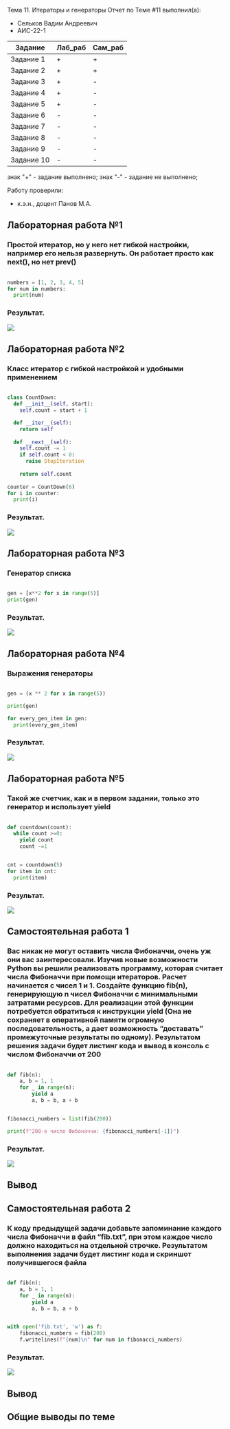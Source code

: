 Тема 11. Итераторы и генераторы
Отчет по Теме #11 выполнил(а):
- Сельков Вадим Андреевич
- АИС-22-1

| Задание | Лаб_раб | Сам_раб |
| ------ | ------ | ------ |
| Задание 1 | + | + |
| Задание 2 | + | + |
| Задание 3 | + | - |
| Задание 4 | + | - |
| Задание 5 | + | - |
| Задание 6 | - | - |
| Задание 7 | - | - |
| Задание 8 | - | - |
| Задание 9 | - | - |
| Задание 10 | - | - |

знак "+" - задание выполнено; знак "-" - задание не выполнено;

Работу проверили:
- к.э.н., доцент Панов М.А.

## Лабораторная работа №1
### Простой итератор, но у него нет гибкой настройки, например его нельзя развернуть. Он работает просто как next(), но нет prev()

```python

numbers = [1, 2, 3, 4, 5]
for num in numbers:
  print(num)

```
### Результат.
![](pic/11.1.png)

## Лабораторная работа №2
### Класс итератор с гибкой настройкой и удобными применением

```python

class CountDown:
  def __init__(self, start):
    self.count = start + 1

  def __iter__(self):
    return self
  
  def __next__(self):
    self.count -= 1
    if self.count < 0:
      raise StopIteration
    
    return self.count
  
counter = CountDown(6)
for i in counter:
  print(i)

```
### Результат.
![](pic/11.2.png)

## Лабораторная работа №3
### Генератор списка

```python

gen = [x**2 for x in range(5)]
print(gen)

```
### Результат.
![](pic/11.3.png)

## Лабораторная работа №4
### Выражения генераторы

```python

gen = (x ** 2 for x in range(5))

print(gen)

for every_gen_item in gen:
  print(every_gen_item)

```
### Результат.
![](pic/11.4.png)


## Лабораторная работа №5
### Такой же счетчик, как и в первом задании, только это генератор и использует yield

```python

def countdown(count):
  while count >=0:
    yield count
    count -=1 


cnt = countdown(5)
for item in cnt:
  print(item)

```
### Результат.
![](pic/11.5.png)


## Самостоятельная работа 1
### Вас никак не могут оставить числа Фибоначчи, очень уж они вас заинтересовали. Изучив новые возможности Python вы решили реализовать программу, которая считает числа Фибоначчи при помощи итераторов. Расчет начинается с чисел 1 и 1. Создайте функцию fib(n), генерирующую n чисел Фибоначчи с минимальными затратами ресурсов. Для реализации этой функции потребуется обратиться к инструкции yield (Она не сохраняет в оперативной памяти огромную последовательность, а дает возможность “доставать” промежуточные результаты по одному). Результатом решения задачи будет листинг кода и вывод в консоль с числом Фибоначчи от 200

```python

def fib(n):
    a, b = 1, 1
    for _ in range(n):
        yield a
        a, b = b, a + b


fibonacci_numbers = list(fib(200))

print(f"200-е число Фибоначчи: {fibonacci_numbers[-1]}")

```

### Результат.

![](pic/10.11.png)

## Вывод

## Самостоятельная работа 2
### К коду предыдущей задачи добавьте запоминание каждого числа Фибоначчи в файл “fib.txt”, при этом каждое число должно находиться на отдельной строчке. Результатом выполнения задачи будет листинг кода и скриншот получившегося файла
```python

def fib(n):
    a, b = 1, 1
    for _ in range(n):
        yield a
        a, b = b, a + b


with open('fib.txt', 'w') as f:
    fibonacci_numbers = fib(200)
    f.writelines(f"{num}\n" for num in fibonacci_numbers)

```

### Результат.

![](pic/10.12.png)

## Вывод

## Общие выводы по теме


